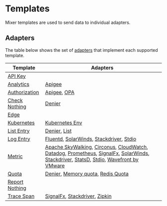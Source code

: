 # Templates

Mixer templates are used to send data to individual adapters.

## Adapters

The table below shows the set of [adapters](https://istio.io/docs/reference/config/policy-and-telemetry/adapters) that implement each supported template.

 Template                                                                                               | Adapters
--------------------------------------------------------------------------------------------------------|----------------------------------------------------------------------------------------------------------------------------------------------------------------------------------------------------------------------------------------------------------------------------------------------------------------------------------------------------------------------------------------------------------------------------------------------------------------------------------------------------------------------------------------------------------------------------------------------------------------------------------------------------------------------------------------------------------------------------------------------------------------------------------------------------------------------------------------------------------------------------------------------------------------------------------------------------------------------------------------------------------------------------------------------------------------------------------------
 [API Key](https://istio.io/docs/reference/config/policy-and-telemetry/templates/apikey/)               | 
 [Analytics](https://istio.io/docs/reference/config/policy-and-telemetry/templates/analytics/)          | [Apigee](https://istio.io/docs/reference/config/policy-and-telemetry/adapters/apigee/)
 [Authorization](https://istio.io/docs/reference/config/policy-and-telemetry/templates/authorization/)  | [Apigee](https://istio.io/docs/reference/config/policy-and-telemetry/adapters/apigee/), [OPA](https://istio.io/docs/reference/config/policy-and-telemetry/adapters/opa/)
 [Check Nothing](https://istio.io/docs/reference/config/policy-and-telemetry/templates/checknothing/)   | [Denier](https://istio.io/docs/reference/config/policy-and-telemetry/adapters/denier/)
 [Edge](https://istio.io/docs/reference/config/policy-and-telemetry/templates/edge/)                    | 
 [Kubernetes](https://istio.io/docs/reference/config/policy-and-telemetry/templates/kubernetes/)        | [Kubernetes Env](https://istio.io/docs/reference/config/policy-and-telemetry/adapters/kubernetesenv/)
 [List Entry](https://istio.io/docs/reference/config/policy-and-telemetry/templates/listentry/)         | [Denier](https://istio.io/docs/reference/config/policy-and-telemetry/adapters/denier/), [List](https://istio.io/docs/reference/config/policy-and-telemetry/adapters/list/)
 [Log Entry](https://istio.io/docs/reference/config/policy-and-telemetry/templates/logentry/)           | [Fluentd](https://istio.io/docs/reference/config/policy-and-telemetry/adapters/fluentd/), [SolarWinds](https://istio.io/docs/reference/config/policy-and-telemetry/adapters/solarwinds/), [Stackdriver](https://istio.io/docs/reference/config/policy-and-telemetry/adapters/stackdriver/), [Stdio](https://istio.io/docs/reference/config/policy-and-telemetry/adapters/stdio/)
 [Metric](https://istio.io/docs/reference/config/policy-and-telemetry/templates/metric/)                | [Apache SkyWalking](https://istio.io/docs/reference/config/policy-and-telemetry/adapters/apache-skywalking/), [Circonus](https://istio.io/docs/reference/config/policy-and-telemetry/adapters/circonus/), [CloudWatch](https://istio.io/docs/reference/config/policy-and-telemetry/adapters/cloudwatch/), [Datadog](https://istio.io/docs/reference/config/policy-and-telemetry/adapters/datadog/), [Prometheus](https://istio.io/docs/reference/config/policy-and-telemetry/adapters/prometheus/), [SignalFx](https://istio.io/docs/reference/config/policy-and-telemetry/adapters/signalfx/), [SolarWinds](https://istio.io/docs/reference/config/policy-and-telemetry/adapters/solarwinds/), [Stackdriver](https://istio.io/docs/reference/config/policy-and-telemetry/adapters/stackdriver/), [StatsD](https://istio.io/docs/reference/config/policy-and-telemetry/adapters/statsd/), [Stdio](https://istio.io/docs/reference/config/policy-and-telemetry/adapters/stdio/), [Wavefront by VMware](https://istio.io/docs/reference/config/policy-and-telemetry/adapters/wavefront/)
 [Quota](https://istio.io/docs/reference/config/policy-and-telemetry/templates/quota/)                  | [Denier](https://istio.io/docs/reference/config/policy-and-telemetry/adapters/denier/), [Memory quota](https://istio.io/docs/reference/config/policy-and-telemetry/adapters/memquota/), [Redis Quota](https://istio.io/docs/reference/config/policy-and-telemetry/adapters/redisquota/)
 [Report Nothing](https://istio.io/docs/reference/config/policy-and-telemetry/templates/reportnothing/) | 
 [Trace Span](https://istio.io/docs/reference/config/policy-and-telemetry/templates/tracespan/)         | [SignalFx](https://istio.io/docs/reference/config/policy-and-telemetry/adapters/signalfx/), [Stackdriver](https://istio.io/docs/reference/config/policy-and-telemetry/adapters/stackdriver/), [Zipkin](https://istio.io/docs/reference/config/policy-and-telemetry/adapters/zipkin/)


